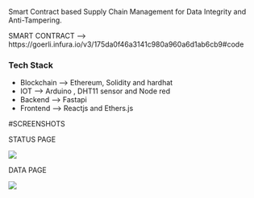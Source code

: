 Smart Contract based Supply Chain Management for Data Integrity and Anti-Tampering.
<p> SMART CONTRACT --> https://goerli.infura.io/v3/175da0f46a3141c980a960a6d1ab6cb9#code</p>

<h3> Tech Stack </h3>
<ul>
  <li>Blockchain --> Ethereum, Solidity and hardhat </li>
  <li> IOT --> Arduino , DHT11 sensor  and Node red </li>
  <li> Backend --> Fastapi </li>
  <li> Frontend --> Reactjs and Ethers.js </li>
</ul>

#SCREENSHOTS

<p>STATUS PAGE</p>

![](Screenshots/status.png)

<p>DATA PAGE</p>

![](Screenshots/Data.png)
